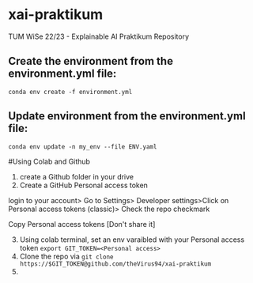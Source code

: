 # xai-praktikum
TUM WiSe 22/23 - Explainable AI Praktikum Repository

## Create the environment from the environment.yml file:

`conda env create -f environment.yml`

## Update environment from the environment.yml file:

`conda env update -n my_env --file ENV.yaml`

#Using Colab and Github

1. create a Github folder in your drive
2. Create a GitHub Personal access token 

  login to your account> Go to Settings> Developer settings>Click on Personal access tokens (classic)> Check the repo checkmark  
  
  Copy Personal access tokens [Don't share it]
  
3. Using  colab terminal, set an env varaibled with your Personal access token  `export GIT_TOKEN=<Personal access>`
4. Clone the repo via `git clone https://$GIT_TOKEN@github.com/theVirus94/xai-praktikum`
5. 
